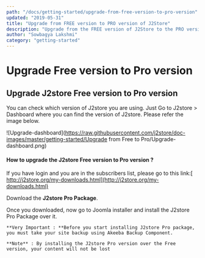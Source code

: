 ```yaml
---
path: "/docs/getting-started/upgrade-from-free-version-to-pro-version"
updated: "2019-05-31"
title: "Upgrade from FREE version to PRO version of J2Store"
description: "Upgrade from the FREE version of J2Store to the PRO version"
author: "Sowbagya Lakshmi"
category: "getting-started"
---
```

# **Upgrade Free version to Pro version**

## **Upgrade J2store Free version to Pro version**
You can check which version of J2store you are using. Just Go to J2store > Dashboard where you can find the version of J2store. Please refer the image below.

![Upgrade-dashboard](https://raw.githubusercontent.com/j2store/doc-images/master/getting-started/Upgrade from Free to Pro/Upgrade-dashboard.png)


#### **How to upgrade the J2store Free version to Pro version ?**

If you have login and you are in the subscribers list, please go to this link:[ http://j2store.org/my-downloads.html](http://j2store.org/my-downloads.html)

Download the **J2store Pro Package**.

Once you downloaded, now go to Joomla installer and install the J2store Pro Package over it.

    **Very Important : **Before you start installing J2store Pro package, you must take your site backup using Akeeba Backup Component.

    **Note** : By installing the J2store Pro version over the Free version, your content will not be lost


